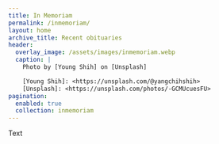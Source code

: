 ```yaml
---
title: In Memoriam
permalink: /inmemoriam/
layout: home
archive_title: Recent obituaries
header:
  overlay_image: /assets/images/inmemoriam.webp
  caption: |
    Photo by [Young Shih] on [Unsplash]

    [Young Shih]: <https://unsplash.com/@yangchihshih>
    [Unsplash]: <https://unsplash.com/photos/-GCMUcuesFU>
pagination:
  enabled: true
  collection: inmemoriam
---
```


Text
